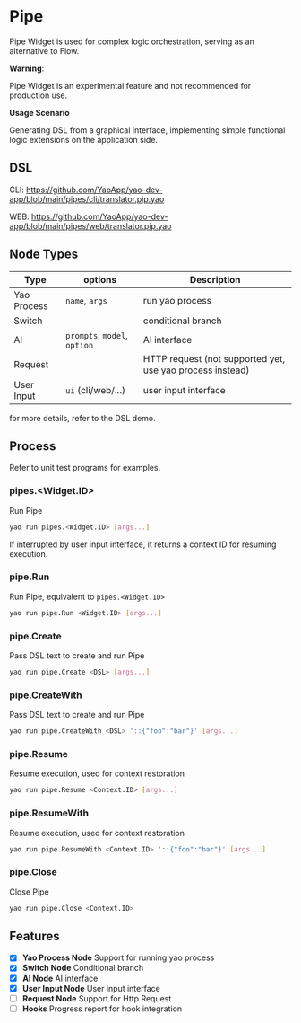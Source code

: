 # Pipe

Pipe Widget is used for complex logic orchestration, serving as an alternative to Flow.

**Warning**:

Pipe Widget is an experimental feature and not recommended for production use.

**Usage Scenario**

Generating DSL from a graphical interface, implementing simple functional logic extensions on the application side.

## DSL

CLI: https://github.com/YaoApp/yao-dev-app/blob/main/pipes/cli/translator.pip.yao

WEB: https://github.com/YaoApp/yao-dev-app/blob/main/pipes/web/translator.pip.yao

## Node Types

| Type        | options                      | Description                                               |
| ----------- | ---------------------------- | --------------------------------------------------------- |
| Yao Process | `name`, `args`               | run yao process                                           |
| Switch      |                              | conditional branch                                        |
| AI          | `prompts`, `model`, `option` | AI interface                                              |
| Request     |                              | HTTP request (not supported yet, use yao process instead) |
| User Input  | `ui` (cli/web/...)           | user input interface                                      |

for more details, refer to the DSL demo.

## Process

Refer to unit test programs for examples.

### pipes.<Widget.ID>

Run Pipe

```bash
yao run pipes.<Widget.ID> [args...]
```

If interrupted by user input interface, it returns a context ID for resuming execution.

### pipe.Run

Run Pipe, equivalent to `pipes.<Widget.ID>`

```bash
yao run pipe.Run <Widget.ID> [args...]
```

### pipe.Create

Pass DSL text to create and run Pipe

```bash
yao run pipe.Create <DSL> [args...]
```

### pipe.CreateWith

Pass DSL text to create and run Pipe

```bash
yao run pipe.CreateWith <DSL> '::{"foo":"bar"}' [args...]
```

### pipe.Resume

Resume execution, used for context restoration

```bash
yao run pipe.Resume <Context.ID> [args...]
```

### pipe.ResumeWith

Resume execution, used for context restoration

```bash
yao run pipe.ResumeWith <Context.ID> '::{"foo":"bar"}' [args...]
```

### pipe.Close

Close Pipe

```bash
yao run pipe.Close <Context.ID>
```

## Features

- [x] **Yao Process Node** Support for running yao process
- [x] **Switch Node** Conditional branch
- [x] **AI Node** AI interface
- [x] **User Input Node** User input interface
- [ ] **Request Node** Support for Http Request
- [ ] **Hooks** Progress report for hook integration
